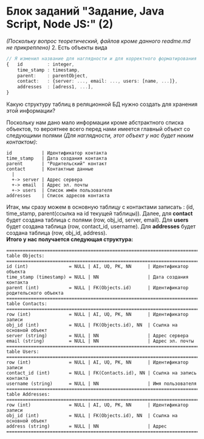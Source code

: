 # Блок заданий "Задание, Java Script, Node JS:" (2)
*(Поскольку вопрос теоретический, файлов кроме данного readme.md не прикреплено)*
2. Есть объекты вида
```typescript
// Я изменил название для наглядности и для корректного форматирования в .md
{	id         : integer,
	time_stamp : timestamp,
	parent:    : parentObject,
	contact:   : {server: ..., email: ..., users: [name, ...]},
	addresses  : [adress1, ...],
}
```
Какую структуру таблиц в реляционной БД нужно создать для хранения этой информации?  
  
Поскольку нам дано мало информации кроме абстрактного списка объектов, то вероятнее всего перед нами имеется главный объект со следующими полями *(Для наглядности, этот объект у нас будет неким контактом)*:
```
id           | Идентификатор контакта
time_stamp   | Дата создания контакта
parent       | "Родительский" контакт
contact      | Контактные данные
  |
  +-> server | Адрес сервера
  +-> email  | Адрес эл. почты
  +-> users  | Список имён пользователя
addresses    | Список адресов контакта
```
Итак, мы сразу можем в основную таблицу с контактами записать : (id, time_stamp, parent(ссылка на id текущей таблицы)). 
Далее, для **contact** будет создана таблица с полями (row, obj_id, server, email). 
Для **users** будет создана таблица (row, contact_id, username). 
Для **addresses** будет создана таблица (row, obj_id, address).  
**Итого у нас получается следующая структура:**
```
========================================================================================
table Objects:
========================================================================================
id (int)               = NULL | AI, UQ, PK, NN      | Идентификатор объекта
time_stamp (timestamp) = NULL | NN                  | Дата создания контакта
parent (int)           = NULL | FK(Objects.id)      | Идентификатор родительского объекта
========================================================================================
table Contacts:
========================================================================================
row (int)              = NULL | AI, UQ, PK, NN      | Идентификатор записи
obj_id (int)           = NULL | FK(Objects.id), NN  | Ссылка на основной объект
server (string)        = NULL | NN                  | Адрес сервера
email (string)         = NULL | NN                  | Адрес эл. почты
========================================================================================
table Users:
========================================================================================
row (int)              = NULL | AI, UQ, PK, NN      | Идентификатор записи
contact_id (int)       = NULL | FK(Contacts.id), NN | Ссылка на запись контакта
username (string)      = NULL | NN                  | Имя пользователя
========================================================================================
table Addresses:
========================================================================================
row (int)              = NULL | AI, UQ, PK, NN      | Идентификатор записи
obj_id (int)           = NULL | FK(Objects.id), NN  | Ссылка на основной объект
address (string)       = NULL | NN                  | Адрес
========================================================================================
```
